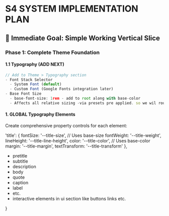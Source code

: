 # S4 SYSTEM IMPLEMENTATION PLAN

## 🎯 Immediate Goal: Simple Working Vertical Slice

### Phase 1: Complete Theme Foundation

#### 1.1 Typography (ADD NEXT)
```jsx
// Add to Theme > Typography section
- Font Stack Selector
  - System Font (default)
  - Custom Font (Google Fonts integration later)
- Base Font Size
  - base-font-size: 1rem - add to root along with base-color
  - Affects all relative sizing -via presets pre applied. so we wil rough in all the elements with base font size and then we can setup the presets to adjust the relative sizing. w
```

#### 1. GLOBAL Typography Elements  
Create comprehensive property controls for each element:

  'title': {
    fontSize: '--title-size',             // Uses base-size
    fontWeight: '--title-weight',
    lineHeight: '--title-line-height',
    color: '--title-color',               // Uses base-color
    margin: '--title-margin',
    textTransform: '--title-transform'
  },
  - pretitle
  - subtitle
  - description
  - body
  - quote
  - caption
  - label
  - etc. 
  - interactive elements in ui section like buttons links etc.
  
}
```


